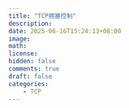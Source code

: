 ```yaml
---
title: "TCP拥塞控制"
description: 
date: 2025-06-16T15:24:13+08:00
image: 
math: 
license: 
hidden: false
comments: true
draft: false
categories:
    - TCP
---
```



